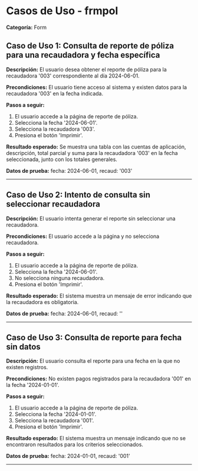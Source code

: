 # Casos de Uso - frmpol

**Categoría:** Form

## Caso de Uso 1: Consulta de reporte de póliza para una recaudadora y fecha específica

**Descripción:** El usuario desea obtener el reporte de póliza para la recaudadora '003' correspondiente al día 2024-06-01.

**Precondiciones:**
El usuario tiene acceso al sistema y existen datos para la recaudadora '003' en la fecha indicada.

**Pasos a seguir:**
1. El usuario accede a la página de reporte de póliza.
2. Selecciona la fecha '2024-06-01'.
3. Selecciona la recaudadora '003'.
4. Presiona el botón 'Imprimir'.

**Resultado esperado:**
Se muestra una tabla con las cuentas de aplicación, descripción, total parcial y suma para la recaudadora '003' en la fecha seleccionada, junto con los totales generales.

**Datos de prueba:**
fecha: 2024-06-01, recaud: '003'

---

## Caso de Uso 2: Intento de consulta sin seleccionar recaudadora

**Descripción:** El usuario intenta generar el reporte sin seleccionar una recaudadora.

**Precondiciones:**
El usuario accede a la página y no selecciona recaudadora.

**Pasos a seguir:**
1. El usuario accede a la página de reporte de póliza.
2. Selecciona la fecha '2024-06-01'.
3. No selecciona ninguna recaudadora.
4. Presiona el botón 'Imprimir'.

**Resultado esperado:**
El sistema muestra un mensaje de error indicando que la recaudadora es obligatoria.

**Datos de prueba:**
fecha: 2024-06-01, recaud: ''

---

## Caso de Uso 3: Consulta de reporte para fecha sin datos

**Descripción:** El usuario consulta el reporte para una fecha en la que no existen registros.

**Precondiciones:**
No existen pagos registrados para la recaudadora '001' en la fecha '2024-01-01'.

**Pasos a seguir:**
1. El usuario accede a la página de reporte de póliza.
2. Selecciona la fecha '2024-01-01'.
3. Selecciona la recaudadora '001'.
4. Presiona el botón 'Imprimir'.

**Resultado esperado:**
El sistema muestra un mensaje indicando que no se encontraron resultados para los criterios seleccionados.

**Datos de prueba:**
fecha: 2024-01-01, recaud: '001'

---

